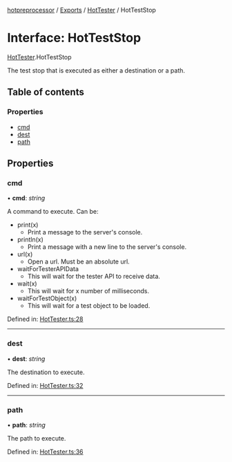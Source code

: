 [hotpreprocessor](../README.md) / [Exports](../modules.md) / [HotTester](../modules/hottester.md) / HotTestStop

# Interface: HotTestStop

[HotTester](../modules/hottester.md).HotTestStop

The test stop that is executed as either a destination or
a path.

## Table of contents

### Properties

- [cmd](hottester.hotteststop.md#cmd)
- [dest](hottester.hotteststop.md#dest)
- [path](hottester.hotteststop.md#path)

## Properties

### cmd

• **cmd**: *string*

A command to execute. Can be:
* print(x)
  * Print a message to the server's console.
* println(x)
  * Print a message with a new line to the server's console.
* url(x)
  * Open a url. Must be an absolute url.
* waitForTesterAPIData
  * This will wait for the tester API to receive data.
* wait(x)
  * This will wait for x number of milliseconds.
* waitForTestObject(x)
  * This will wait for a test object to be loaded.

Defined in: [HotTester.ts:28](https://github.com/OurFreeLight/HotPreprocessor/blob/75bbcd5/src/HotTester.ts#L28)

___

### dest

• **dest**: *string*

The destination to execute.

Defined in: [HotTester.ts:32](https://github.com/OurFreeLight/HotPreprocessor/blob/75bbcd5/src/HotTester.ts#L32)

___

### path

• **path**: *string*

The path to execute.

Defined in: [HotTester.ts:36](https://github.com/OurFreeLight/HotPreprocessor/blob/75bbcd5/src/HotTester.ts#L36)
